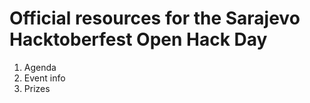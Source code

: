 # Official resources for the Sarajevo Hacktoberfest Open Hack Day

1. Agenda
2. Event info
3. Prizes